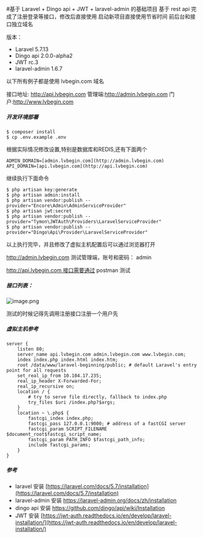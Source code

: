 #基于 Laravel + Dingo api + JWT + laravel-admin 的基础项目
基于 rest api 完成了注册登录等接口，修改后直接使用
启动新项目直接使用节省时间
前后台和接口独立域名

版本：
- Laravel 5.7.13
- Dingo api 2.0.0-alpha2
- JWT rc.3
- laravel-admin 1.6.7

以下所有例子都是使用 lvbegin.com 域名

接口地址: http://api.lvbegin.com
管理端:http://admin.lvbegin.com
门户:http://www.lvbegin.com

##### 开发环境部署
```
$ composer install
$ cp .env.example .env
```
根据实际情况修改设置,特别是数据库和REDIS,还有下面两个
```
ADMIN_DOMAIN=[admin.lvbegin.com](http://admin.lvbegin.com)
API_DOMAIN=[api.lvbegin.com](http://api.lvbegin.com)
```
继续执行下面命令
```
$ php artisan key:generate
$ php artisan admin:install
$ php artisan vendor:publish --provider="Encore\Admin\AdminServiceProvider"
$ php artisan jwt:secret
$ php artisan vendor:publish --provider="Tymon\JWTAuth\Providers\LaravelServiceProvider"
$ php artisan vendor:publish --provider="Dingo\Api\Provider\LaravelServiceProvider"
```
以上执行完毕，并且修改了虚拟主机配置后可以通过浏览器打开

http://admin.lvbegin.com 测试管理端，账号和密码： admin

http://api.lvbegin.com 接口需要通过 postman 测试

##### 接口列表：

![image.png](https://upload-images.jianshu.io/upload_images/4315462-88722c7251fd8234.png?imageMogr2/auto-orient/strip%7CimageView2/2/w/1240)

测试的时候记得先调用注册接口注册一个用户先

##### 虚拟主机参考
```
server {
    listen 80;
    server_name api.lvbegin.com admin.lvbegin.com www.lvbegin.com;
    index index.php index.html index.htm;
    root /data/www/laravel-beginning/public; # default Laravel's entry point for all requests
    set_real_ip_from 10.104.17.235;
    real_ip_header X-Forwarded-For;
    real_ip_recursive on;
    location / {
        # try to serve file directly, fallback to index.php
        try_files $uri /index.php?$args;
    }
    location ~ \.php$ {
        fastcgi_index index.php;
        fastcgi_pass 127.0.0.1:9000; # address of a fastCGI server
        fastcgi_param SCRIPT_FILENAME $document_root$fastcgi_script_name;
        fastcgi_param PATH_INFO $fastcgi_path_info;
        include fastcgi_params;
    }
}
```
##### 参考
- laravel 安装
[https://laravel.com/docs/5.7/installation](https://laravel.com/docs/5.7/installation)
- laravel-admin 安装
https://laravel-admin.org/docs/zh/installation
- dingo api 安装
https://github.com/dingo/api/wiki/Installation
- JWT 安装
[https://jwt-auth.readthedocs.io/en/develop/laravel-installation/](https://jwt-auth.readthedocs.io/en/develop/laravel-installation/)
